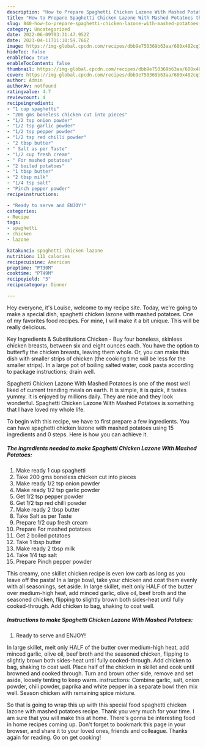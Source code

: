 ```yaml
---
description: "How to Prepare Spaghetti Chicken Lazone With Mashed Potatoes the Very Delicious}"
title: "How to Prepare Spaghetti Chicken Lazone With Mashed Potatoes the Very Delicious}"
slug: 840-how-to-prepare-spaghetti-chicken-lazone-with-mashed-potatoes-the-very-delicious
category: Uncategorized
date: 2022-06-09T03:31:47.952Z
date: 2023-04-11T11:10:59.766Z
image: https://img-global.cpcdn.com/recipes/dbb9e750369b63aa/680x482cq70/spaghetti-chicken-lazone-with-mashed-potatoes-recipe-main-photo.jpg
hideToc: false
enableToc: true
enableTocContent: false
thumbnail: https://img-global.cpcdn.com/recipes/dbb9e750369b63aa/680x482cq70/spaghetti-chicken-lazone-with-mashed-potatoes-recipe-main-photo.jpg
cover: https://img-global.cpcdn.com/recipes/dbb9e750369b63aa/680x482cq70/spaghetti-chicken-lazone-with-mashed-potatoes-recipe-main-photo.jpg
author: Admin
authorAv: notfound
ratingvalue: 4.7
reviewcount: 4
recipeingredient:
- "1 cup spaghetti"
- "200 gms boneless chicken cut into pieces"
- "1/2 tsp onion powder"
- "1/2 tsp garlic powder"
- "1/2 tsp pepper powder"
- "1/2 tsp red chilli powder"
- "2 tbsp butter"
- " Salt as per Taste"
- "1/2 cup fresh cream"
- " For mashed potatoes"
- "2 boiled potatoes"
- "1 tbsp butter"
- "2 tbsp milk"
- "1/4 tsp salt"
- "Pinch pepper powder"
recipeinstructions:

- "Ready to serve and ENJOY!"
categories:
- Recipe
tags:
- spaghetti
- chicken
- lazone

katakunci: spaghetti chicken lazone 
nutrition: 111 calories
recipecuisine: American
preptime: "PT30M"
cooktime: "PT49M"
recipeyield: "3"
recipecategory: Dinner

---
```



Hey everyone, it's Louise, welcome to my recipe site. Today, we're going to make a special dish, spaghetti chicken lazone with mashed potatoes. One of my favorites food recipes. For mine, I will make it a bit unique. This will be really delicious.

Key Ingredients &amp; Substitutions Chicken - Buy four boneless, skinless chicken breasts, between six and eight ounces each. You have the option to butterfly the chicken breasts, leaving them whole. Or, you can make this dish with smaller strips of chicken (the cooking time will be less for the smaller strips). In a large pot of boiling salted water, cook pasta according to package instructions; drain well.

Spaghetti Chicken Lazone With Mashed Potatoes is one of the most well liked of current trending meals on earth. It is simple, it is quick, it tastes yummy. It is enjoyed by millions daily. They are nice and they look wonderful. Spaghetti Chicken Lazone With Mashed Potatoes is something that I have loved my whole life.


To begin with this recipe, we have to first prepare a few ingredients. You can have spaghetti chicken lazone with mashed potatoes using 15 ingredients and 0 steps. Here is how you can achieve it.

<!--inarticleads1-->

##### The ingredients needed to make Spaghetti Chicken Lazone With Mashed Potatoes:

1. Make ready 1 cup spaghetti
1. Take 200 gms boneless chicken cut into pieces
1. Make ready 1/2 tsp onion powder
1. Make ready 1/2 tsp garlic powder
1. Get 1/2 tsp pepper powder
1. Get 1/2 tsp red chilli powder
1. Make ready 2 tbsp butter
1. Take  Salt as per Taste
1. Prepare 1/2 cup fresh cream
1. Prepare  For mashed potatoes
1. Get 2 boiled potatoes
1. Take 1 tbsp butter
1. Make ready 2 tbsp milk
1. Take 1/4 tsp salt
1. Prepare Pinch pepper powder


This creamy, one skillet chicken recipe is even low carb as long as you leave off the pasta! In a large bowl, take your chicken and coat them evenly with all seasonings, set aside. In large skillet, melt only HALF of the butter over medium-high heat, add minced garlic, olive oil, beef broth and the seasoned chicken, flipping to slightly brown both sides-heat until fully cooked-through. Add chicken to bag, shaking to coat well. 

<!--inarticleads2-->

##### Instructions to make Spaghetti Chicken Lazone With Mashed Potatoes:


1. Ready to serve and ENJOY!

In large skillet, melt only HALF of the butter over medium-high heat, add minced garlic, olive oil, beef broth and the seasoned chicken, flipping to slightly brown both sides-heat until fully cooked-through. Add chicken to bag, shaking to coat well. Place half of the chicken in skillet and cook until browned and cooked through. Turn and brown other side, remove and set aside, loosely tenting to keep warm. instructions: Combine garlic, salt, onion powder, chili powder, paprika and white pepper in a separate bowl then mix well. Season chicken with remaining spice mixture. 

So that is going to wrap this up with this special food spaghetti chicken lazone with mashed potatoes recipe. Thank you very much for your time. I am sure that you will make this at home. There's gonna be interesting food in home recipes coming up. Don't forget to bookmark this page in your browser, and share it to your loved ones, friends and colleague. Thanks again for reading. Go on get cooking!
